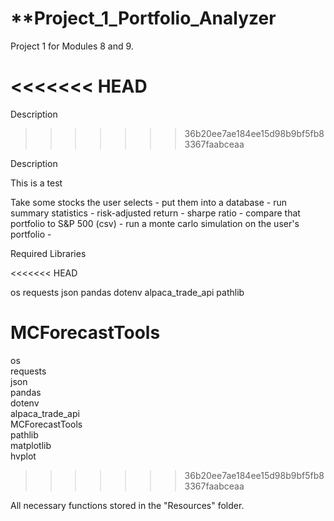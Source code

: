 # **Project_1_Portfolio_Analyzer
Project 1 for Modules 8 and 9.

<<<<<<< HEAD
=======

Description
>>>>>>> 36b20ee7ae184ee15d98b9bf5fb83367faabceaa

Description

This is a test

Take some stocks the user selects - 
put them into a database - 
run summary statistics - 
risk-adjusted return - 
sharpe ratio - 
compare that portfolio to S&P 500 (csv) -
run a monte carlo simulation on the user's portfolio - 



Required Libraries

<<<<<<< HEAD

os
requests
json
pandas
dotenv
alpaca_trade_api
pathlib

MCForecastTools
=======
os  
requests  
json  
pandas  
dotenv  
alpaca_trade_api  
MCForecastTools  
pathlib  
matplotlib  
hvplot
>>>>>>> 36b20ee7ae184ee15d98b9bf5fb83367faabceaa


All necessary functions stored in the "Resources" folder.

